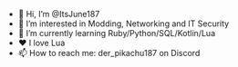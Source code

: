 - 👋 Hi, I’m @ItsJune187
- 👀 I’m interested in Modding, Networking and IT Security
- 🌱 I’m currently learning Ruby/Python/SQL/Kotlin/Lua
- ❤️ I love Lua
- 📫 How to reach me: der_pikachu187 on Discord
